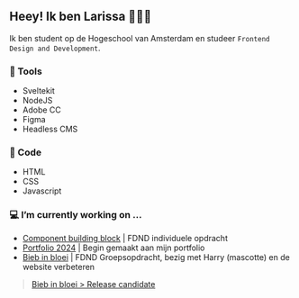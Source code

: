 ## Heey! Ik ben Larissa 👋👩‍💻
Ik ben student op de Hogeschool van Amsterdam en studeer `Frontend Design and Development`. 

### 🔧 Tools
- Sveltekit
- NodeJS
- Adobe CC 
- Figma
- Headless CMS

### 🚀 Code
- HTML
- CSS
- Javascript

### 💻 I’m currently working on ...
- [Component building block](https://github.com/Lmikkers/component-building-block) | FDND individuele opdracht
- [Portfolio 2024](https://github.com/Lmikkers/portfolio-24) | Begin gemaakt aan mijn portfolio 
- [Bieb in bloei](https://github.com/fdnd-agency/buurtcampus-oost/tree/release-candidate-bieb-in-bloei) | FDND Groepsopdracht, bezig met Harry (mascotte) en de website verbeteren
> [Bieb in bloei > Release candidate](https://github.com/rutgerkock/buurtcampus-oost/tree/release-candidate-bieb-in-bloei)

<!--
**Lmikkers/Lmikkers** is a ✨ _special_ ✨ repository because its `README.md` (this file) appears on your GitHub profile.

Here are some ideas to get you started:

- 🔭 I’m currently working on ...
- 🌱 I’m currently learning ...
- 👯 I’m looking to collaborate on ...
- 🤔 I’m looking for help with ...
- 💬 Ask me about ...
- 📫 How to reach me: ...
- 😄 Pronouns: ...
- ⚡ Fun fact: ...
-->
